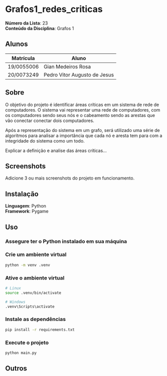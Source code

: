 # Grafos1_redes_criticas

**Número da Lista**: 23<br>
**Conteúdo da Disciplina**: Grafos 1<br>

## Alunos
|Matrícula | Aluno |
| -- | -- |
| 19/0055006  |  Gian Medeiros Rosa |
| 20/0073249  |  Pedro Vitor Augusto de Jesus |

## Sobre 
O objetivo do projeto é identificar áreas críticas em um sistema de rede de computadores. O sistema vai representar uma rede de computadores, com os computadores sendo seus nós e o cabeamento sendo as arestas que vão conectar conectar dois computadores.

<p>Após a representação do sistema em um grafo, será utilizado uma série de algoritmos para analisar a importância que cada nó e aresta tem para com a integridade do sistema como um todo.

<p>Explicar a definição e analise das áreas críticas...

## Screenshots
Adicione 3 ou mais screenshots do projeto em funcionamento.

## Instalação 
**Linguagem**: Python<br>
**Framework**: Pygame<br>

## Uso 

### Assegure ter o Python instalado em sua máquina

### Crie um ambiente virtual
```bash
python -m venv .venv
```

### Ative o ambiente virtual
```bash
# Linux
source .venv/bin/activate
```

```bash
# Windows
.venv\Scripts\activate
```

### Instale as dependências
```bash
pip install -r requirements.txt
```

### Execute o projeto
```bash
python main.py
```

## Outros



